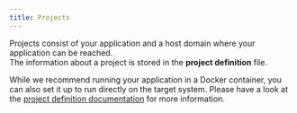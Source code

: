```yaml
---
title: Projects
---
```


Projects consist of your application and a host domain where your application can be reached.  
The information about a project is stored in the **project definition** file.

While we recommend running your application in a Docker container,
you can also set it up to run directly on the target system.
Please have a look at the [project definition documentation](../ProjectDefinition.md) for more information.
